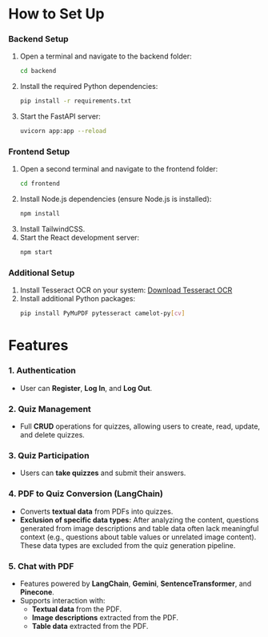 # How to Set Up

### Backend Setup
1. Open a terminal and navigate to the backend folder:
   ```bash
   cd backend
   ```
2. Install the required Python dependencies:
   ```bash
   pip install -r requirements.txt
   ```
3. Start the FastAPI server:
   ```bash
   uvicorn app:app --reload
   ```

### Frontend Setup
1. Open a second terminal and navigate to the frontend folder:
   ```bash
   cd frontend
   ```
2. Install Node.js dependencies (ensure Node.js is installed):
   ```bash
   npm install
   ```
3. Install TailwindCSS.
4. Start the React development server:
   ```bash
   npm start
   ```

### Additional Setup
1. Install Tesseract OCR on your system:
   [Download Tesseract OCR](https://github.com/tesseract-ocr/tesseract/releases/download/5.5.0/tesseract-ocr-w64-setup-5.5.0.20241111.exe)
2. Install additional Python packages:
   ```bash
   pip install PyMuPDF pytesseract camelot-py[cv]
   ```


# Features

### 1. Authentication
- User can **Register**, **Log In**, and **Log Out**.

### 2. Quiz Management
- Full **CRUD** operations for quizzes, allowing users to create, read, update, and delete quizzes.

### 3. Quiz Participation
- Users can **take quizzes** and submit their answers.

### 4. PDF to Quiz Conversion (LangChain)
- Converts **textual data** from PDFs into quizzes.
- **Exclusion of specific data types:** After analyzing the content, questions generated from image descriptions and table data often lack meaningful context (e.g., questions about table values or unrelated image content). These data types are excluded from the quiz generation pipeline.

### 5. Chat with PDF
- Features powered by **LangChain**, **Gemini**, **SentenceTransformer**, and **Pinecone**.
- Supports interaction with:
  - **Textual data** from the PDF.
  - **Image descriptions** extracted from the PDF.
  - **Table data** extracted from the PDF.
